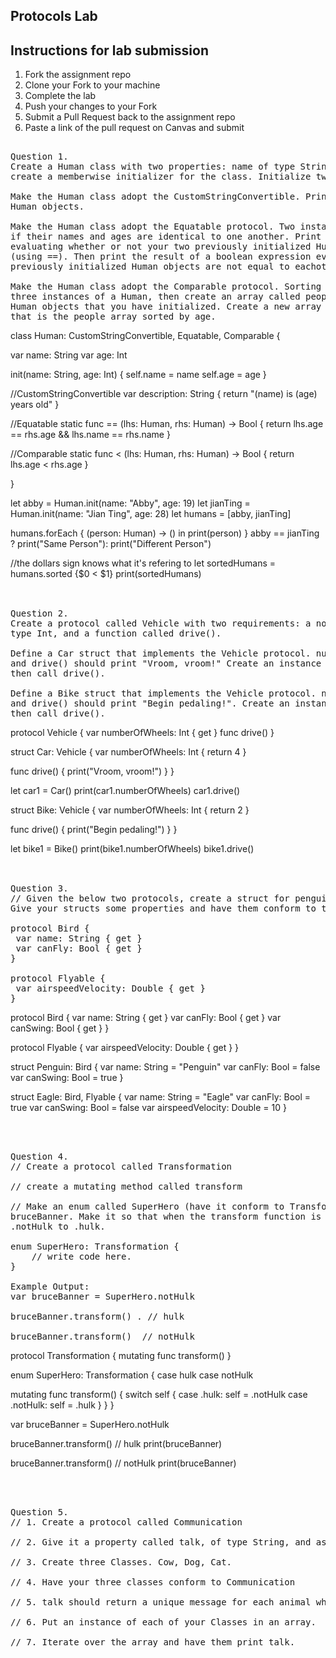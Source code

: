 
## Protocols Lab

## Instructions for lab submission 

1. Fork the assignment repo
1. Clone your Fork to your machine
1. Complete the lab
1. Push your changes to your Fork
1. Submit a Pull Request back to the assignment repo
1. Paste a link of the pull request on Canvas and submit

<pre> 
Question 1.
Create a Human class with two properties: name of type String, and age of type Int. You'll need to 
create a memberwise initializer for the class. Initialize two Human instances.

Make the Human class adopt the CustomStringConvertible. Print both of your previously initialized
Human objects.

Make the Human class adopt the Equatable protocol. Two instances of Human should be considered equal
if their names and ages are identical to one another. Print the result of a boolean expression 
evaluating whether or not your two previously initialized Human objects are equal to eachother
(using ==). Then print the result of a boolean expression evaluating whether or not your two
previously initialized Human objects are not equal to eachother (using !=).

Make the Human class adopt the Comparable protocol. Sorting should be based on age. Create another
three instances of a Human, then create an array called people of type [Human] with all of the
Human objects that you have initialized. Create a new array called sortedPeople of type [Human] 
that is the people array sorted by age.
</pre> 

class Human: CustomStringConvertible, Equatable, Comparable {

var name: String
var age: Int

init(name: String, age: Int) {
self.name = name
self.age = age
}

//CustomStringConvertible
var description: String {
return "\(name) is \(age) years old"
}

//Equatable
static func == (lhs: Human, rhs: Human) -> Bool {
return lhs.age == rhs.age && lhs.name == rhs.name
}

//Comparable
static func < (lhs: Human, rhs: Human) -> Bool {
return lhs.age < rhs.age
}

}

let abby = Human.init(name: "Abby", age: 19)
let jianTing = Human.init(name: "Jian Ting", age: 28)
let humans = [abby, jianTing]

humans.forEach { (person: Human) -> () in print(person) }
abby == jianTing ? print("Same Person"): print("Different Person")

//the dollars sign knows what it's refering to
let sortedHumans = humans.sorted {$0 < $1}
print(sortedHumans)
</br> </br> 




<pre> 
Question 2. 
Create a protocol called Vehicle with two requirements: a nonsettable numberOfWheels property of
type Int, and a function called drive().

Define a Car struct that implements the Vehicle protocol. numberOfWheels should return a value of 4,
and drive() should print "Vroom, vroom!" Create an instance of Car, print its number of wheels, 
then call drive().

Define a Bike struct that implements the Vehicle protocol. numberOfWheels should return a value of 2,
and drive() should print "Begin pedaling!". Create an instance of Bike, print its number of wheels,
then call drive().
</pre>  
protocol Vehicle {
var numberOfWheels: Int { get }
func drive()
}

struct Car: Vehicle {
var numberOfWheels: Int {
return 4
}

func drive() {
print("Vroom, vroom!")
}
}

let car1 = Car()
print(car1.numberOfWheels)
car1.drive()

struct Bike: Vehicle {
var numberOfWheels: Int {
return 2
}

func drive() {
print("Begin pedaling!")
}
}

let bike1 = Bike()
print(bike1.numberOfWheels)
bike1.drive()
</br> </br> 






<pre> 
Question 3. 
// Given the below two protocols, create a struct for penguin(a flightless bird) and an eagle.
Give your structs some properties and have them conform to the appropriate protocols.

protocol Bird {
 var name: String { get }
 var canFly: Bool { get }
}

protocol Flyable {
 var airspeedVelocity: Double { get }
}
</pre> 

protocol Bird {
var name: String { get }
var canFly: Bool { get }
var canSwing: Bool { get }
}

protocol Flyable {
var airspeedVelocity: Double { get }
}


struct Penguin: Bird {
var name: String = "Penguin"
var canFly: Bool = false
var canSwing: Bool = true
}

struct Eagle: Bird, Flyable {
var name: String = "Eagle"
var canFly: Bool = true
var canSwing: Bool = false
var airspeedVelocity: Double = 10
}

</br> </br> 

<pre>
Question 4. 
// Create a protocol called Transformation

// create a mutating method called transform

// Make an enum called SuperHero (have it conform to Transformation) and an instance of it named
bruceBanner. Make it so that when the transform function is called that bruceBanner turns from 
.notHulk to .hulk.

enum SuperHero: Transformation {
    // write code here.
}

Example Output: 
var bruceBanner = SuperHero.notHulk

bruceBanner.transform() . // hulk

bruceBanner.transform()  // notHulk
</pre> 


protocol Transformation {
mutating func transform()
}

enum SuperHero: Transformation {
case hulk
case notHulk

mutating func transform() {
switch self {
case .hulk:
self = .notHulk
case .notHulk:
self = .hulk
}
}
}

var bruceBanner = SuperHero.notHulk

bruceBanner.transform()  // hulk
print(bruceBanner)

bruceBanner.transform()  // notHulk
print(bruceBanner)

</br> </br> 







<pre>
Question 5. 
// 1. Create a protocol called Communication

// 2. Give it a property called talk, of type String, and assign it an explicit getter.

// 3. Create three Classes. Cow, Dog, Cat.

// 4. Have your three classes conform to Communication

// 5. talk should return a unique message for each animal when talk is called.

// 6. Put an instance of each of your Classes in an array.

// 7. Iterate over the array and have them print talk.
</pre> 


